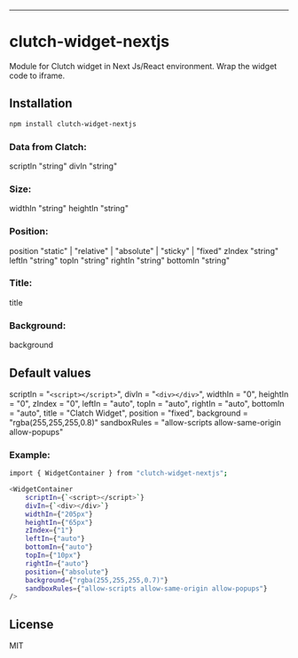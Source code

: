 
<hr>

# clutch-widget-nextjs

Module for Clutch widget in Next Js/React environment.
Wrap the widget code to iframe.

## Installation

```sh
npm install clutch-widget-nextjs
```

### Data from Clatch:

scriptIn    "string"
divIn       "string"

### Size:

widthIn     "string"
heightIn    "string"

### Position:

position    "static" | "relative" | "absolute" | "sticky" | "fixed"
zIndex      "string"
leftIn      "string"
topIn       "string"
rightIn     "string"
bottomIn    "string"

### Title:

title

### Background:

background

## Default values

scriptIn        = "`<script></script>`",
divIn           = "`<div></div>`",
widthIn         = "0",
heightIn        = "0",
zIndex          = "0",
leftIn          = "auto",
topIn           = "auto",
rightIn         = "auto",
bottomIn        = "auto",
title           = "Clatch Widget",
position        = "fixed",
background      = "rgba(255,255,255,0.8)"
sandboxRules    = "allow-scripts allow-same-origin allow-popups"

### Example:

```sh
import { WidgetContainer } from "clutch-widget-nextjs";

<WidgetContainer
    scriptIn={`<script></script>`}
    divIn={`<div></div>`}
    widthIn={"205px"}
    heightIn={"65px"}
    zIndex={"1"}
    leftIn={"auto"}
    bottomIn={"auto"}
    topIn={"10px"}
    rightIn={"auto"}
    position={"absolute"}
    background={"rgba(255,255,255,0.7)"}
    sandboxRules={"allow-scripts allow-same-origin allow-popups"}
/>
```

## License

MIT


